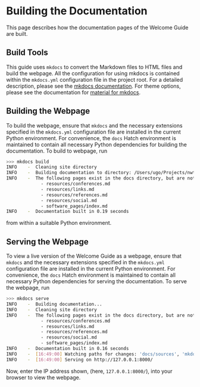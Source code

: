 # Building the Documentation

This page describes how the documentation pages of the Welcome Guide
are built.

## Build Tools

This guide uses `mkdocs` to convert the Markdown files to HTML files
and build the webpage. All the configuration for using mkdocs
is contained within the `mkdocs.yml` configuration file in the project root.
For a detailed description, please see the [mkdocs documentation][mkdocs].
For theme options, please see the documentation for [material for mkdocs][material].

## Building the Webpage

To build the webpage, ensure that `mkdocs` and the necessary extensions specified in
the `mkdocs.yml` configuration file are installed in the current Python environment.
For convenience, the `docs` Hatch environment is maintained to contain all necessary
Python dependencies for building the documentation. To build to webpage, run

```bash
>>> mkdocs build
INFO    -  Cleaning site directory
INFO    -  Building documentation to directory: /Users/ugo/Projects/nwt/welcome-guide/docs/site
INFO    -  The following pages exist in the docs directory, but are not included in the "nav" configuration:
             - resources/conferences.md
             - resources/links.md
             - resources/references.md
             - resources/social.md
             - software_pages/index.md
INFO    -  Documentation built in 0.19 seconds
```

from within a suitable Python environment.

## Serving the Webpage

To view a live version of the Welcome Guide as a webpage, ensure that `mkdocs` and the
necessary extensions specified in the `mkdocs.yml` configuration file are installed in
the current Python environment. For convenience, the `docs` Hatch environment is maintained
to contain all necessary Python dependencies for serving the documentation. To serve the
webpage, run

```bash
>>> mkdocs serve
INFO    -  Building documentation...
INFO    -  Cleaning site directory
INFO    -  The following pages exist in the docs directory, but are not included in the "nav" configuration:
             - resources/conferences.md
             - resources/links.md
             - resources/references.md
             - resources/social.md
             - software_pages/index.md
INFO    -  Documentation built in 0.16 seconds
INFO    -  [16:49:00] Watching paths for changes: 'docs/sources', 'mkdocs.yml'
INFO    -  [16:49:00] Serving on http://127.0.0.1:8000/
```

Now, enter the IP address shown, (here, `127.0.0.1:8000/`), into your browser to view the
webpage.

[mkdocs]: https://www.mkdocs.org/user-guide/
[material]: https://squidfunk.github.io/mkdocs-material/setup/
